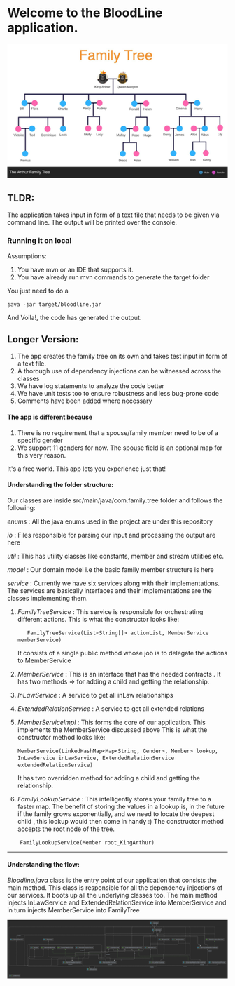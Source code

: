 # Welcome to the BloodLine application.
![family tree diagram,](src/main/resources/imgs/family_tree.png)

## TLDR:

The application takes input in form of a text file that needs to be given via command line. The
output will be printed over the console.

### Running it on local
Assumptions:
1. You have mvn or an IDE that supports it.
2. You have already run mvn commands to generate the target folder

You just need to do a
```
java -jar target/bloodline.jar
```
And Voila!, the code has generated the output.

## Longer Version:

1. The app creates the family tree on its own and takes test input in form of a text file. 
2. A thorough use of dependency injections can be witnessed across the classes 
3. We have log statements to analyze the code better
4. We have unit tests too to ensure robustness and less bug-prone code
5. Comments have been added where necessary

#### The app is different because
1. There is no requirement that a spouse/family member need to be of a specific gender
2. We support 11 genders for now. The spouse field is an optional map for this very reason. 

It's a free world. This app lets you experience just that!

#### Understanding the folder structure:

Our classes are inside src/main/java/com.family.tree folder and follows the following:

_enums_ : All the java enums used in the project are under this repository

_io_ : Files responsible for parsing our input and processing the output are  here

_util_ : This has utility classes like constants, member and stream utilities etc. 

_model_ : Our domain model i.e the basic family member structure is here

_service_ : Currently we have six services along with their implementations. The services are basically interfaces and their implementations are the classes implementing them.

1. _FamilyTreeService_ :
    This service is responsible for orchestrating different actions. 
    This is what the constructor looks like:
     ```
        FamilyTreeService(List<String[]> actionList, MemberService memberService)
     ```
   It consists of a single public method whose job is to delegate the actions to MemberService

2. _MemberService_ : This is an interface that has the needed contracts . It has two methods => for adding a child and getting the relationship.
3. _InLawService_ : A service to get all inLaw relationships 
4. _ExtendedRelationService_ : A service to get all extended relations
5. _MemberServiceImpl_ : This forms the core of our application. This implements the MemberService discussed above
    This is what the constructor method looks like:
    ```
    MemberService(LinkedHashMap<Map<String, Gender>, Member> lookup, InLawService inLawService, ExtendedRelationService extendedRelationService)   
    ```
    It has two overridden method for adding a child and getting the relationship.
    
6. _FamilyLookupService_ : This intelligently stores your  family tree to a faster 
     map. The benefit of storing the values in a lookup is, in the future if the family grows exponentially, and we need to locate the deepest child , this lookup would then come in handy :)
     The constructor method accepts the root node of the tree.
```
    FamilyLookupService(Member root_KingArthur) 
```   

-----------------------------------------------------------------------

#### Understanding the flow:

_Bloodline.java_ class is the entry point of our application that consists the main method.
This class is responsible for all the dependency injections of our services. It boots up all the underlying classes too.
The main method injects InLawService and ExtendedRelationService into MemberService and in turn injects MemberService into FamilyTree

![bloodline flow diagram](src/main/resources/imgs/bloodline.png)

